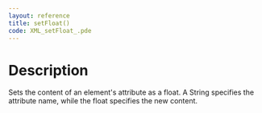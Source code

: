 ```yaml
---
layout: reference
title: setFloat()
code: XML_setFloat_.pde
---
```


# Description

Sets the content of an element's attribute as a float.  A String specifies the attribute name, while the float specifies the new content.

